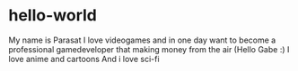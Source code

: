 # hello-world

My name is Parasat
I love videogames and in one day want to become a professional gamedeveloper that making money from the air (Hello Gabe :)
I love anime and cartoons And i love sci-fi 
